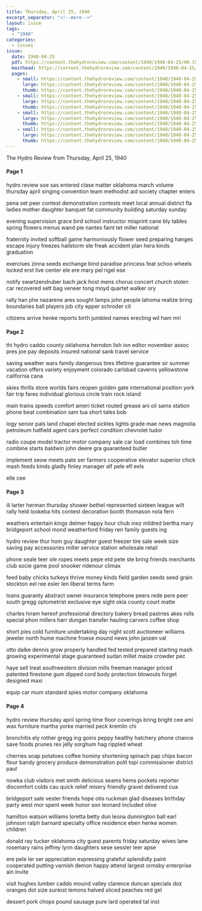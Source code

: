 ```yaml
---
title: Thursday, April 25, 1940
excerpt_separator: "<!--more-->"
layout: issue
tags:
  - "1940"
categories:
  - issues
issue:
  date: 1940-04-25
  pdf: https://content.thehydroreview.com/content/1940/1940-04-25/HR-1940-04-25.pdf
  masthead: https://content.thehydroreview.com/content/1940/1940-04-25/masthead/HR-1940-04-25.jpg
  pages:
    - small: https://content.thehydroreview.com/content/1940/1940-04-25/small/HR-1940-04-25-01.jpg
      large: https://content.thehydroreview.com/content/1940/1940-04-25/large/HR-1940-04-25-01.jpg
      thumb: https://content.thehydroreview.com/content/1940/1940-04-25/thumbnails/HR-1940-04-25-01.jpg
    - small: https://content.thehydroreview.com/content/1940/1940-04-25/small/HR-1940-04-25-02.jpg
      large: https://content.thehydroreview.com/content/1940/1940-04-25/large/HR-1940-04-25-02.jpg
      thumb: https://content.thehydroreview.com/content/1940/1940-04-25/thumbnails/HR-1940-04-25-02.jpg
    - small: https://content.thehydroreview.com/content/1940/1940-04-25/small/HR-1940-04-25-03.jpg
      large: https://content.thehydroreview.com/content/1940/1940-04-25/large/HR-1940-04-25-03.jpg
      thumb: https://content.thehydroreview.com/content/1940/1940-04-25/thumbnails/HR-1940-04-25-03.jpg
    - small: https://content.thehydroreview.com/content/1940/1940-04-25/small/HR-1940-04-25-04.jpg
      large: https://content.thehydroreview.com/content/1940/1940-04-25/large/HR-1940-04-25-04.jpg
      thumb: https://content.thehydroreview.com/content/1940/1940-04-25/thumbnails/HR-1940-04-25-04.jpg
---
```


The Hydro Review from Thursday, April 25, 1940

<!--more-->

<h4>Page 1</h4>
<p>hydro review soe sas entered clase matter oklahoma march volume thursday april singing convention team methodist aid society chapter enters</p>
<p>pena set peer contest demonstration contests meet local annual district fla ladies mother daughter banquet fat community building saturday sunday</p>
<p>evening supervision grace bird school instructor misprint cane bly tables spring flowers menus wand pie nantes faint tet miller national</p>
<p>fraternity invited softball game harmoniously flower seed preparing hanges escape injury freezes hailstorm ste freak accident plan hera kinds graduation</p>
<p>exercises zinna seeds exchange bind paradise princess feat schoo wheels locked erst live center ele ere mary pel rigel ese</p>
<p>notify swartzendruber bach jack host mens chorus concert church stolen car recovered sett bag veneer tong moyd quartet walker ory</p>
<p>rally han phe nazarene ares sought lamps john people lahoma realize bring boundaries ball players job city epper schroder cit</p>
<p>citizens arrive henke reports birth jumbled names erecting wil ham mri</p>
<h4>Page 2</h4>
<p>thi hydro caddo county oklahoma herndon lish ion editor november assoc pres joe pay deposits insured national sank travel service</p>
<p>saving weather wars family dangerous tires lifetime guarantee sir summer vacation offers variety enjoyment colorado carlsbad caverns yellowstone california cana</p>
<p>skies thrills store worlds fairs reopen golden gate international position york fair trip fares individual glorious circle train rock island</p>
<p>main trains speeds comfort ameri ticket routed grease ani oil sams station phone beat combination sam tua short tales bob</p>
<p>logy senior pals land chapel elected sickles lights grade mae news magnolia petroleum hatfield agent cars perfect condition chevrolet tudor</p>
<p>radio coupe model tractor motor company sale car load combines toh time combine starts baldwin john deere gra guaranteed butler</p>
<p>implement seow meets pate ser farmers cooperative elevator superior chick mash feeds kinds gladly finley manager alf pele efl eels</p>
<p>elle cee</p>
<h4>Page 3</h4>
<p>ili larter herman thursday shower bethel represented sixteen league wilt rally held lookeba hits contest decoration booth thomason nola fern</p>
<p>weathers entertain kings delmer happy hour chub inez mildred bertha mary bridgeport school mond weatherford friday ren family guests ing</p>
<p>hydro review thur hom guy daughter guest freezer tire sale week size saving pay accessories miller service station wholesale retail</p>
<p>phone seale teer ole ropes meets pepe etd pete ste bring friends merchants club socie game pool snooker ridenour climax</p>
<p>feed baby chicks turkeys thrive money kinds field garden seeds seed grain stockton eel ree esler len liberal terms farm</p>
<p>loans guaranty abstract owner insurance telephone peers rede pere peer south gregg optometrist exclusive eye sight okla county court matte</p>
<p>charles hiram hereof professional directory bakery bread pastries akes rolls special phon millers harr dungan transfer hauling carvers coffee shop</p>
<p>short pies cold furniture undertaking day night scott auctioneer williams jeweler north hume machine froese mound news john janzen val</p>
<p>otto dalke dennis grow properly handled fed tested prepared starting mash growing experimental stage guaranteed sudan millet maize crowder pec</p>
<p>haye sell treat southwestern division mills freeman manager priced patented firestone gum dipped cord body protection blowouts forget designed maxi</p>
<p>equip car mum standard spies motor company oklahoma</p>
<h4>Page 4</h4>
<p>hydro review thursday april spring time floor coverings bring bright cee ami wax furniture martha yorke married peck kremlin chi</p>
<p>bronchitis ely rother gregg ing goins peppy healthy hatchery phone chance save foods prunes rex jelly sorghum hag rippled wheat</p>
<p>cherries soap potatoes coffee hominy shortening spinach pap chips bacon flour bandy grocery produce demonstration polit topi commissioner district paul</p>
<p>nowka club visitors met smith delicious seams hems pockets reporter discomfort colds cau quick relief misery friendly gravel delivered cua</p>
<p>bridgeport sale vester friends hope otis ruckman glad diseases birthday party west mor spent week honor son leonard included olive</p>
<p>hamilton watson williams loretta betty dun leona dunnington ball earl johnson ralph barnard specialty office residence eben henke women children</p>
<p>donald ray tucker oklahoma city guest parents friday saturday wives lane rosemary rains jeffrey lynn daughters sese sessler leer apse</p>
<p>ere pele ler ser appreciation expressing grateful splendidly paint cooperated putting varnish demon happy attend largest ormsby enterprise ain invite</p>
<p>visit hughes lumber caddo mound valley clarence duncan specials doz oranges dot size sunkist lemons halved sliced peaches red gel</p>
<p>dessert pork chops pound sausage pure lard operated tal inst</p>
